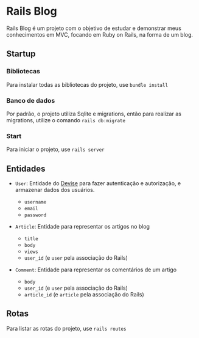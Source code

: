 # Rails Blog

Rails Blog é um projeto com o objetivo de estudar e demonstrar meus conhecimentos em MVC, focando em Ruby on Rails, na forma de um blog.

## Startup

### Bibliotecas

Para instalar todas as bibliotecas do projeto, use `bundle install`

### Banco de dados

Por padrão, o projeto utiliza Sqlite e migrations, então para realizar as migrations, utilize o comando `rails db:migrate`

### Start

Para iniciar o projeto, use `rails server`

## Entidades

- `User`: Entidade do [Devise](https://github.com/heartcombo/devise) para fazer autenticação e autorização, e armazenar dados dos usuários.
    - `username`
    - `email`
    - `password`

- `Article`: Entidade para representar os artigos no blog
    - `title`
    - `body`
    - `views`
    - `user_id` (e `user` pela associação do Rails)

- `Comment`: Entidade para representar os comentários de um artigo
    - `body`
    - `user_id` (e `user` pela associação do Rails)
    - `article_id` (e `article` pela associação do Rails)

## Rotas

Para listar as rotas do projeto, use `rails routes`